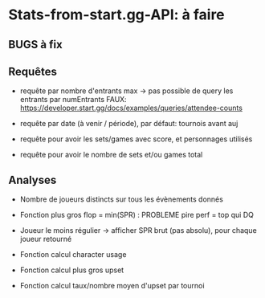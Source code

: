 # Stats-from-start.gg-API:  à faire

## BUGS à fix

## Requêtes 

- requête par nombre d'entrants max -> pas possible de query les entrants par numEntrants FAUX: https://developer.start.gg/docs/examples/queries/attendee-counts

- requête par date (à venir / période), par défaut: tournois avant auj

- requête pour avoir les sets/games avec score, et personnages utilisés

- requête pour avoir le nombre de sets et/ou games total

## Analyses

- Nombre de joueurs distincts sur tous les évènements donnés

- Fonction plus gros flop = min(SPR) : PROBLEME pire perf = top qui DQ

- Joueur le moins régulier -> afficher SPR brut (pas absolu), pour chaque joueur retourné

- Fonction calcul character usage

- Fonction calcul plus gros upset

- Fonction calcul taux/nombre moyen d'upset par tournoi 

